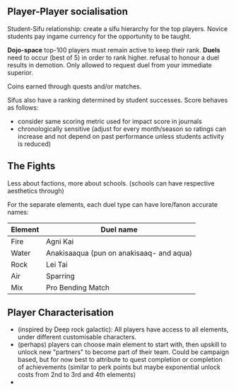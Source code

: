 
## Player-Player socialisation

Student-Sifu relationship: create a sifu hierarchy for the top players. Novice students pay ingame currency for the opportunity to be taught.

**Dojo-space** top-100 players must remain active to keep their rank. **Duels** need to occur (best of 5) in order to rank higher. refusal to honour a duel results in demotion. Only allowed to request duel from your immediate superior.

Coins earned through quests and/or matches.

Sifus also have a ranking determined by student successes. Score behaves as follows:
- consider same scoring metric used for impact score in journals
- chronologically sensitive (adjust for every month/season so ratings can increase and not depend on past performance unless students activity is reduced)

## The Fights

Less about factions, more about schools. (schools can have respective aesthetics through)

For the separate elements, each duel type can have lore/fanon accurate names:

| Element | Duel name                                |
| ------- | ---------------------------------------- |
| Fire    | Agni Kai                                 |
| Water   | Anakisaaqua (pun on anakisaaq- and aqua) |
| Rock    | Lei Tai                                  |
| Air     | Sparring                                 |
| Mix     | Pro Bending Match                        |

## Player Characterisation

- (inspired by Deep rock galactic): All players have access to all elements, under different customisable characters. 
- (perhaps) players can choose main element to start with, then upskill to unlock new "partners" to become part of their team. Could be campaign based, but for now best to attribute to quest completion or completion of achievements (similar to perk points but maybe exponential unlock costs from 2nd to 3rd and 4th elements)
- 